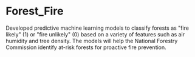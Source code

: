 # Forest_Fire
Developed predictive machine learning models to classify forests as "fire likely" (1) or "fire unlikely" (0) based on a variety of features such as air humidity and tree density. The models will help the National Forestry Commission identify at-risk forests for proactive fire prevention.
